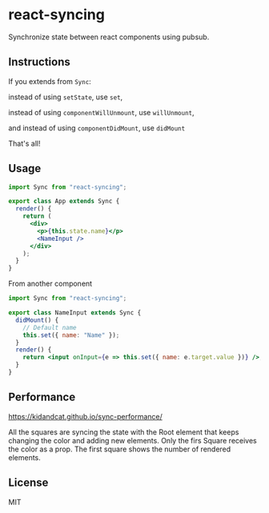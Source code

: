 # react-syncing

Synchronize state between react components using pubsub.

## Instructions

If you extends from `Sync`:

instead of using `setState`, use `set`,

instead of using `componentWillUnmount`, use `willUnmount`,

and instead of using `componentDidMount`, use `didMount`

That's all!

## Usage

```jsx
import Sync from "react-syncing";

export class App extends Sync {
  render() {
    return (
      <div>
        <p>{this.state.name}</p>
        <NameInput />
      </div>
    );
  }
}
```

From another component

```jsx
import Sync from "react-syncing";

export class NameInput extends Sync {
  didMount() {
    // Default name
    this.set({ name: "Name" });
  }
  render() {
    return <input onInput={e => this.set({ name: e.target.value })} />;
  }
}
```

## Performance

https://kidandcat.github.io/sync-performance/

All the squares are syncing the state with the Root element that keeps changing the color and adding new elements. Only the firs Square receives the color as a prop.
The first square shows the number of rendered elements.

## License

MIT
